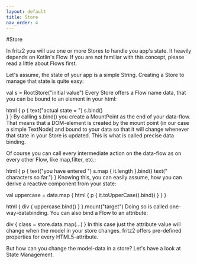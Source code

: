```yaml
---
layout: default
title: Store
nav_order: 4
---
```

#Store

In fritz2 you will use one or more Stores to handle you app's state. It heavily depends on Kotlin's Flow. If you are not familiar with this concept, please read a little about Flows first.

Let's assume, the state of your app is a simple String. Creating a Store to manage that state is quite easy:

val s = RootStore<String>("initial value")
Every Store offers a Flow name data, that you can be bound to an element in your html:

html {
    p {
        text("actual state = ")
        s.bind()   
    }
}
By calling s.bind() you create a MountPoint as the end of your data-flow. That means that a DOM-element is created by the mount point (in our case a simple TextNode) and bound to your data so that it will change whenever that state in your Store is updated. This is what is called precise data binding.

Of course you can call every intermediate action on the data-flow as on every other Flow, like map,filter, etc.:

html {
    p {
        text("you have entered ")
        s.map { it.length }.bind()
        text(" characters so far.")
}
Knowing this, you can easily assume, how you can derive a reactive component from your state:

val uppercase = data.map {
    html {
        p {
            it.toUpperCase().bind()
        }
    } 
}

html {
    div {
        uppercase.bind()
    }
}.mount("target")
Doing so is called one-way-databinding. You can also bind a Flow to an attribute:

div {
    class = store.data.map(...)
}
In this case just the attribute value will change when the model in your store changes. fritz2 offers pre-defined properties for every HTML5-attribute.

But how can you change the model-data in a store? Let's have a look at State Management.